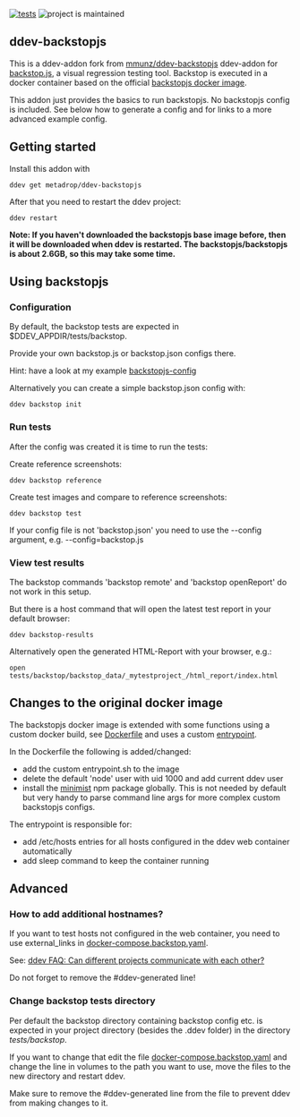 [![tests](https://github.com/Metadrop/ddev-backstopjs/actions/workflows/tests.yml/badge.svg)](https://github.com/Metadrop/ddev-backstopjs/actions/workflows/tests.yml) ![project is maintained](https://img.shields.io/maintenance/yes/2024.svg)

## ddev-backstopjs

This is a ddev-addon fork from [mmunz/ddev-backstopjs](https://github.com/mmunz/ddev-backstopjs) ddev-addon for [backstop.js](https://github.com/garris/BackstopJS), a visual regression testing tool.
Backstop is executed in a docker container based on the official [backstopjs docker image](https://hub.docker.com/r/backstopjs/backstopjs).

This addon just provides the basics to run backstopjs. No backstopjs config is included. See below how to generate a
config and for links to a more advanced example config.

## Getting started

Install this addon with

```shell
ddev get metadrop/ddev-backstopjs
```

After that you need to restart the ddev project:

```shell
ddev restart
```

**Note: If you haven't downloaded the backstopjs base image before, then it will be downloaded when ddev is restarted.
The backstopjs/backstopjs is about 2.6GB, so this may take some time.**


## Using backstopjs

### Configuration

By default, the backstop tests are expected in $DDEV_APPDIR/tests/backstop.

Provide your own backstop.js or backstop.json configs there.

Hint: have a look at my example [backstopjs-config](https://github.com/mmunz/backstopjs-config) 

Alternatively you can create a simple backstop.json config with:

```shell
ddev backstop init
```

### Run tests

After the config was created it is time to run the tests:

Create reference screenshots:

```shell
ddev backstop reference
```

Create test images and compare to reference screenshots:

```shell
ddev backstop test
```

If your config file is not 'backstop.json' you need to use the --config argument, e.g. --config=backstop.js

### View test results

The backstop commands 'backstop remote' and 'backstop openReport' do not work in this setup.

But there is a host command that will open the latest test report in your default browser:

```shell
ddev backstop-results
```

Alternatively open the generated HTML-Report with your browser, e.g.:

```shell
open tests/backstop/backstop_data/_mytestproject_/html_report/index.html 
```

## Changes to the original docker image

The backstopjs docker image is extended with some functions using a custom docker build, see [Dockerfile](backstopBuild/Dockerfile)
and uses a custom [entrypoint](backstopBuild/entrypoint.sh).

In the Dockerfile the following is added/changed:

- add the custom entrypoint.sh to the image
- delete the default 'node' user with uid 1000 and add current ddev user
- install the [minimist](https://www.npmjs.com/package/minimist) npm package globally. This is not needed by default
  but very handy to parse command line args for more complex custom backstopjs configs.

The entrypoint is responsible for:

- add /etc/hosts entries for all hosts configured in the ddev web container automatically
- add sleep command to keep the container running

## Advanced

### How to add additional hostnames?

If you want to test hosts not configured in the web container, you need to use external_links in
[docker-compose.backstop.yaml](docker-compose.backstop.yaml).

See: [ddev FAQ: Can different projects communicate with each other?](https://ddev.readthedocs.io/en/latest/users/usage/faq/#features-requirements)

Do not forget to remove the #ddev-generated line!

### Change backstop tests directory
Per default the backstop directory containing backstop config etc. is expected in your project directory (besides the
.ddev folder) in the directory *tests/backstop*.

If you want to change that edit the file [docker-compose.backstop.yaml](docker-compose.backstop.yaml) and
change the line in volumes to the path you want to use, move the files to the new directory and restart ddev.

Make sure to remove the #ddev-generated line from the file to prevent ddev from making changes to it.
